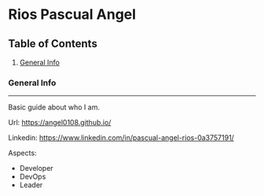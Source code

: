 # Rios Pascual Angel

## Table of Contents
1. [General Info](#general-info)

### General Info
***
Basic guide about who I am.

Url:
https://angel0108.github.io/

Linkedin:
https://www.linkedin.com/in/pascual-angel-rios-0a3757191/


Aspects:
* Developer
* DevOps
* Leader
